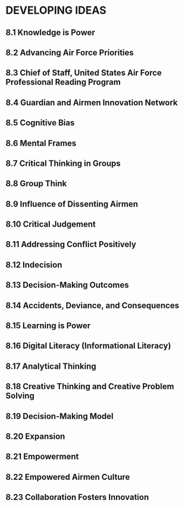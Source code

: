 # DEVELOPING IDEAS

## 8.1 Knowledge is Power 

## 8.2 Advancing Air Force Priorities

## 8.3 Chief of Staff, United States Air Force Professional Reading Program

## 8.4 Guardian and Airmen Innovation Network

## 8.5 Cognitive Bias

## 8.6 Mental Frames

## 8.7 Critical Thinking in Groups

## 8.8 Group Think

## 8.9 Influence of Dissenting Airmen

## 8.10 Critical Judgement

## 8.11 Addressing Conflict Positively

## 8.12 Indecision

## 8.13 Decision-Making Outcomes

## 8.14 Accidents, Deviance, and Consequences

## 8.15 Learning is Power

## 8.16 Digital Literacy (Informational Literacy)

## 8.17 Analytical Thinking

## 8.18 Creative Thinking and Creative Problem Solving 

## 8.19 Decision-Making Model

## 8.20 Expansion

## 8.21 Empowerment

## 8.22 Empowered Airmen Culture

## 8.23 Collaboration Fosters Innovation

